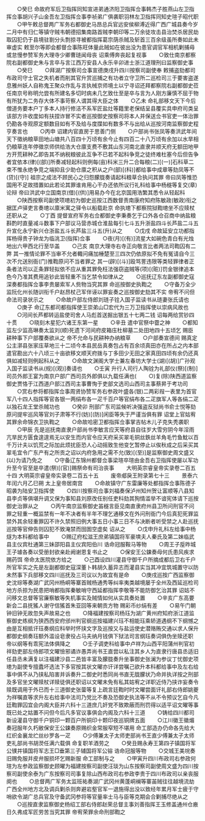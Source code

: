 <!-- { "loadSidebar": true } -->
　　○癸巳  命故府军后卫指挥同知宣进弟通济阳卫指挥佥事韩杰子胜燕山左卫指挥佥事胡兴子山金吾左卫指挥佥事李祯弟广俱袭职羽林左卫指挥同知史瑄子昭代职
　　○甲午敕总督两广军务右都御史马昂总兵官远安侯柳溥近得广西广城县奏今岁二月中有归仁等镇守贼韦朝德招集南路首贼李朝印等二万余徒攻击县治焚杀居民劫取囚犯仍于县境驻劄分头剽掠寻被都指挥葛宗荫杀贼及斩首三百余级虽所奏如此未审虚实  敕至尔等即会都督佥事陈旺体量此贼如在彼出没为患官调官军相机剿捕毋或怠慢参赞军务大理寺少卿曹琏闻母丧  诏乘傅奔丧起复视事
　　○致仕南京都察院右副都御史朱与言卒与言江西万安县人永乐辛卯进士浙江道理刑曰监察御史事
　　○癸巳
　　○拜湖广按察司佥事宣德庚戌升四川按察司副使奉  敕捕盗劾都司布政司守士官之失机者而削其官升赏巡捕之有功者立守卫所二巡检司三于要害盗遂息雅州妖人自称鬼王聚众作乱与言执械京师境土以宁寻诏还拜都察院右副都御史莅任南京号称明允尝有所建名多切时病未几乞致仕至是卒与言为人刚方廉慎不屈于物有所犹为二务存大体不事苛察人谓其得大臣之体
　　○乙未  命礼部移文天下今后僧道务要本户丁多本人持行修洁不系军匠盐灶等籍里老保结呈县覆实具申府司类呈该部方许收度如有扶捏诈冒不实者巡按御史按察司将本人并保送佥书官吏一体治罪仍勘各寺观原定额数目如有不及给与度牒如有数多不与出给从巡按河南监察御史程亨奏言也
　　○丙申  诏建内官直房于思善门侧
　　○户部尚书张凤等奏洪武年间天下徵纳粮草田地山塘共八百四十万顷有余今止有四百二十八万顷有余加以水旱相仍粮草连年停徵京师供给浩大仓廪支费不敷其山东河南北直隶并顺天府无额田地甲方开荒耕种乙即告其不纳税粮彼此互争不已若不起科争竞之徒终难杜塞今后但告争者宜依本(律)[(部)]所奏减轻起科则例每(亩)科米三升二合每粮(二)[(一)]石科草二束不惟永绝争竞之端抑且少助仓廪之积从之户(部)[(科)]都给事中成章等劾凤等不(贷)[(守)]  祖宗之成法不顾民心之归怨朦胧奏请起科粮草合执问其罪  帝曰凤等惟恐国用不足故措置如此若论其罪谁肯用心干办还依所议行礼科给事中杨穟等复交(章)论辩  帝曰洪武中立国南京(借)[(供)]用易办今在北京国用浩繁其悉令从轻起科
　　○陕西按察司副使项璁初为御史巡按江西数督责南康府知府陈敏政(敏政)衔之据匡卢驿吏言奏璁以廪米寓之驿令以船载赴京  命执璁下都察院狱鞫璁坐不应赎杖还职从之
　　○丁酉  提督宣府军务右佥都御史李秉奏乞于口外各仓召商中纳盐粮斟酌时直量减斗数事下户部议马营赤城仓淮盐每引七斗五升浙盐四斗长芦盐二斗五升宣化永宁新兴仓浙盐五斗长芦盐三斗五(升)从之
　　○戊戌  命故延安立功都指挥杨得贵子钟龙为临洮卫(指挥)佥事
　　○夜(月)[(有)]流星大如碗色青白有光烛地出六甲西北行至华盖
　　○己亥  南京大理寺右寺正向敬言比者两法司鞫囚有二弊  其一推情论罪不当审不允者輙问痛加棰楚至三四次仍依原拟不免有冤请自今三次不允送别衙(门)推鞫原问不当者罪之  其一(辟)[(斗)]殴骂詈违限等类轻罪律者正条者法司以正条罪轻拟依不应从重其罪免枉法强窃盗贼等(项)[(赃)]罚金银律追本色今乃准其费用追钞此皆轻重不当乞禁令如律从之
　　○巡抚辽东左副都御史寇深奏都指挥佥事李贵屡索军人赀物当究其罪  命巡按御史执鞫之
　　○守备万全少监阮化州长随训衔千户赵昂杖己军伴诬以罪妄奏之巡按御史劾其不实  帝宥不问但命法司录状示之
　　○命故户部左侍郎刘琏子铨入国子监读书从琏妻张氏请也
　　○庚子  命辽东都司都指挥使王崇弟山□宏代为三万卫指挥使以崇病风故也
　　○河间长芦都转运盐使司舍人马彪首送掘出银五十七两二钱  诏每两给赏钞四十贯
　　○晓刻木星犯六诸王东第一星
　　○辛丑  遣中官祭中霤之神
　　○都知监左少监高琳奏太监刘(顺)死遗下河间府皮箱庒杜柳墓二处田地四十五顷乞  赐臣耕种事下户部覆奏欲从之  帝不允命与民耕种办纳粮草
　　○户部奏宣德间  赐真定公主漷县张家庒草地三十二顷今本县民岳真奏包占有百余顷真田亦在所占之内本部遣官勘出六十八顷三十亩欲移文顺天府拨与丁多田少无田之家真田四顷有余仍还真俱如减轻则例起科从之
　　○命故文渊阁大学士兼左春坊大学士(湖)[(胡)]广孙观入国子监读书从(规)[(观)]奏请也
　　○壬寅  升行人司行人陶铨为礼部仪(祭)[(制)]司员外郎王宴为南京户部广西司员外郎俱以九载任满也(
　　○)复(除)陕西道监察御史贾恪于江西道户部江西司主事曹恂于吏部文选司山西司主事蔡昇于考功司
　　○赏右参将都指挥佥事周贤协赞军务右参政叶盛各(银)二两彩叚一表里为首官军八十四人指挥等官各银一两绢布各一疋千百户等官绢布各二疋旗军人等各绢二疋以独石龙王堂杀贼功也
　　○癸卯  刑部广东司监候听决强盗反狱尚书俞士悦等劾原问提牢巡风等官刘子肃等不行(妨)[(防)]闲臣等失于严谨当俱有罪  诏堂上官姑宥其罪余命锦衣卫执鞫之
　　○命故哈密卫都指挥佥事掌吉帖木儿子克失秃袭职
　　○甲辰  先是巡抚南直隶户部尚书李敏言应天等府县自往岁大雪穷阴今年淫雨亢旱民方匮食遑遑焉无以安生而内官令应天府采买翠毛铜丝鉄丝羊角毛竹鱼魫以百千万计夫以饥荒之际加此烦扰臣恐人心动摇致生他变乞暂停止以俟秋成之后采买其翠毛宜令广东产有之所贡之诏以内府急用之需不允(致)[(至)]是监察御史周文盛又(以)为请乃免之
　　○守备辽东锦州都督佥事梁瑄卒瑄由金吾右卫指挥使屡以军功升至今官至是卒遣(祭)[(官)]赐祭命有司治丧事
　　大明英宗睿皇帝实录卷二百五十四
大明英宗睿皇帝实录卷二百五十五
　　废帝郕戾王附录第七十三
　　景泰六年闰六月乙巳朔  太上皇帝居南宫
　　○命故镇守广东雷廉等处都指挥佥事陈德子昭袭为陆安卫指挥使
　　○四川按察司佥事刘福奏保泸州知州贺让富顺等八县知县李贞等俱堪升调又保为事知县刘原改任别任吏科劾其狥情滥举不谙宪体请下巡按御史治罪从之
　　○丙午南京监察御史苖穟言臣见南直隶府州县卫所问刑官不问罪之轻重一概监禁有一年不决者有半年不理乞通移文在外问刑衙门今后真犯死罪监禁外其余轻重罪囚不许久禁照旧例大事五日小事三日不与决断者听受禁之人赴巡抚巡按等官伸告则囚犯不致淹禁而囹圄空虚矣  诏从之
　　○戊申升礼科左给事中杨燧为本科都给事中
　　○赐辽府松滋王庶弟镇国将军豪塽夫人秦氏及第二妹临武县主仪宾杜通第三妹邵阳县主仪宾阳伯川  诰命冠服鞍马等物
　　○周王子垕昨城王子壉各奏以受册封欲亲赴阙谢恩复书止之
　　○保安王公鋉奏母何氏患风疾求  赐药饵  帝命太医院依方给之
　　○己酉设四川灌县守御千户所摘成都后卫右千户所官军实之先是左副都御史寇深董卜韩胡久蓄异志而灌县实当其冲宜筑城置守以防未然事下兵部移文四川巡抚及三司议以为故宜有是命
　　○庚戌巡按广西监察御史沈琮等奏湖广武冈州杨峒等寨首贼杨通秀等纠率夷类越境屡于全州及西延巡检司地方杀掠为民患把哨都指挥秦敏哨守西延都指挥李敬等不能防御乞治其罪  诏姑不问移文总督等官廉察敏等失机事实及贼情如何从实具奏处置
　　○辛亥广东高要新会二县抚猺人谢守信猺首朱亚回等来朝贡方物  赐彩币纱绢有差
　　○易午门朝钟旧钟无故忽失声故易之也
　　○降福建按察司杨珏为湖广黄州府知府浙江道监察御史练纲为狭西西安府邠州判官纲巡按福建兴珏不相能珏乘轿道遇纲不下纲憾之由是互相抵讦珏奏纲应科举时怀挟文字及巡按又与盐运使史潜赂贿交通以求人保升都御史纲奏珏额外滥设皂隶役占马夫纳月钱俱下狱法司言纲珏奏词俱伪坐赎还职  帝以纲等有乖宪法体俱降之
　　○壬子调吏科给事中卢祥为山西平阳蒲州判官初祥劾吏部左侍郎项文曜憸邪谲诈愚弄尚书王直尝以私注其乡人为直隶行唐县丞适旧任县丞未满复以注福建沙县二邑皆丰富及朦胧奏升坐事御史张澜为参议丁忧御史项璁为副使专擅蠹坏选法下多官按其状文曜亦讦详尝嘱己欲升本科都给事中及左右给事中俱不从乃挟私陷害并诉奏升二御史时悉同尚书直无胧朦状乃命并执详按之刑部及多官坐文曜赎杖详赎徒俱还职诏以文曜未免有私其姑宥之详职近侍乃挟诈妄奏令赎既调用于外已而十三道御史张蓥等复上疏言廷鞫时时文曜尝面讦礼部右侍郎姚夔为祥嘱直等求升左右给事中法司乃党比不奏及恐御史执法等不从不令预议乞自今凡廷鞫罪囚宜会内阁大臣并六科十三道庶几奸党不致欺蔽而刑罚得以适平诏文曜等事既已处之姑置不问但今后凡多官议事俱会内阁及六科十三道
　　○铸给四川都司新设灌县守御千户铜印一颗百户所铜印十颗印夜巡铜牌五面
　　○江川徽王徽煝奏冠服年久朽敝保安王公鋉奏原赐织金常服窄短不堪用  命工部造办仍命各先给大红织金襄龙纻丝纱罗各一疋
　　○少傅兼太子太师吏部尚书王直少傅兼太子太师吏礼部尚书胡濙任满六载俱  命复职羊酒劳之
　　○癸丑赐永寿王第四子镇国将军公镤并镇国将军志王□垂第三子辅国将军公镕  诰命冠服等物
　　○交城王美垸奏旧赐免服并皮弁服损坏乞赐新服  命工部制与之
　　○甲寅升四川布政司右参政何瑄为左参政监察御史顾曜为福建按察司副使汪琰为山东按察司副使周文盛为四川按察司副使余泰为广东按察司司事复除山西布政司右参政李贵于四川布政司以亲丧服阕也
　　○总督两广军务太监班祐奏湖广武冈州黄蓬峒襕等寨苖贼往往越境流劫广西全州地方北及调兵剿杀则奔避岩壑官军一退施得出没以致经年累月军士疲于守哨欲令湖广总兵官及守备武冈参将等官量率士马与臣等克期会合剿捕尽绝从之
　　○巡按直隶监察御史杨绍工部右侍郎赵荣总督主事刘善指挥王玉修盖通州仓廒日久弗成军匠劳苦当究其罪  帝宥荣罪余命刑部鞫之
